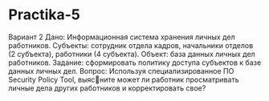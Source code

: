# Practika-5
Вариант 2
Дано:
Информационная система хранения личных дел работников.
Субъекты: сотрудник отдела кадров, начальники отделов (2 субъекта), 
работники (4 субъекта).
Объект: база данных личных дел работников.
Задание: сформировать политику доступа субъектов к базе данных 
личных дел.
Вопрос: Используя специализированное ПО Security Policy Tool, выясните может ли работник просматривать личные дела других работников и 
корректировать свое?
